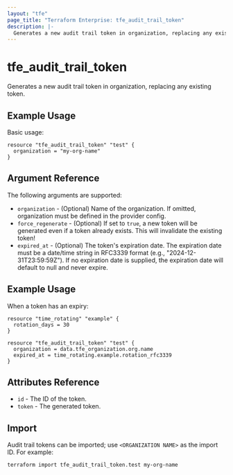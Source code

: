 ```yaml
---
layout: "tfe"
page_title: "Terraform Enterprise: tfe_audit_trail_token"
description: |-
  Generates a new audit trail token in organization, replacing any existing token.
---
```


# tfe_audit_trail_token

Generates a new audit trail token in organization, replacing any existing token.

## Example Usage

Basic usage:

```hcl
resource "tfe_audit_trail_token" "test" {
  organization = "my-org-name"
}
```

## Argument Reference

The following arguments are supported:

* `organization` - (Optional) Name of the organization. If omitted, organization must be defined in the provider config.
* `force_regenerate` - (Optional) If set to `true`, a new token will be
  generated even if a token already exists. This will invalidate the existing
  token!
* `expired_at` - (Optional) The token's expiration date. The expiration date must be a date/time string in RFC3339 
format (e.g., "2024-12-31T23:59:59Z"). If no expiration date is supplied, the expiration date will default to null and 
never expire.

## Example Usage

When a token has an expiry:

```hcl
resource "time_rotating" "example" {
  rotation_days = 30
}

resource "tfe_audit_trail_token" "test" {
  organization = data.tfe_organization.org.name
  expired_at = time_rotating.example.rotation_rfc3339
}
```

## Attributes Reference

* `id` - The ID of the token.
* `token` - The generated token.

## Import

Audit trail tokens can be imported; use `<ORGANIZATION NAME>` as the import ID.
For example:

```shell
terraform import tfe_audit_trail_token.test my-org-name
```
